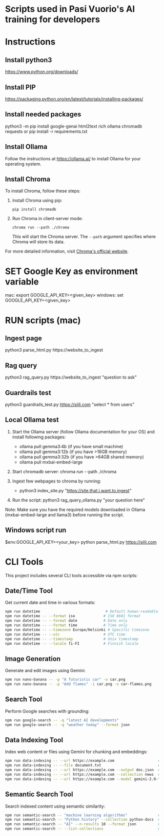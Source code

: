# Scripts used in Pasi Vuorio's AI training for developers
# Instructions

## Install python3
https://www.python.org/downloads/

## Install PIP
https://packaging.python.org/en/latest/tutorials/installing-packages/

## Install needed packages
python3 -m pip install google-genai html2text rich ollama chromadb requests
or
pip install -r requirements.txt


## Install Ollama
Follow the instructions at https://ollama.ai/ to install Ollama for your operating system.

## Install Chroma
To install Chroma, follow these steps:

1. Install Chroma using pip:
   ```
   pip install chromadb
   ```

2. Run Chroma in client-server mode:
   ```
   chroma run --path ./chroma
   ```

   This will start the Chroma server. The `--path` argument specifies where Chroma will store its data.

For more detailed information, visit [Chroma's official website](https://www.trychroma.com/).


# SET Google Key as environment variable
mac: export GOOGLE_API_KEY=<given_key>
windows: set GOOGLE_API_KEY=<given_key>

# RUN scripts (mac)

## Ingest page
python3 parse_html.py https://website_to_ingest

## Rag query
python3 rag_query.py https://website_to_ingest "question to ask"

## Guardrails test
python3 guardrails_test.py https://siili.com "select * from users"

## Local Ollama test
1. Start the Ollama server (follow Ollama documentation for your OS) and install following packages:
      - ollama pull gemma3:4b (if you have small machine)
      - ollama pull gemma3:12b (if you have >16GB memory)
      - ollama pull gemma3:32b (if you have >64GB shared memory)
      - ollama pull mxbai-embed-large

2. Start chromadb server: chroma run --path ./chroma

3. Ingest few webpages to chroma by running:
   - python3 index_site.py "https://site.that.i.want.to.ingest"

4. Run the script:
   python3 rag_query_ollama.py "your question here"

Note: Make sure you have the required models downloaded in Ollama (mxbai-embed-large and llama3) before running the script.

##

## Windows script run
$env:GOOGLE_API_KEY=<your_key>
python parse_html.py
https://siili.com


# CLI Tools

This project includes several CLI tools accessible via npm scripts:

## Date/Time Tool
Get current date and time in various formats:
```bash
npm run datetime                              # Default human-readable format
npm run datetime -- --format iso             # ISO 8601 format
npm run datetime -- --format date            # Date only
npm run datetime -- --format time            # Time only
npm run datetime -- --timezone Europe/Helsinki # Specific timezone
npm run datetime -- --utc                    # UTC time
npm run datetime -- --timestamp              # Unix timestamp
npm run datetime -- --locale fi-FI           # Finnish locale
```

## Image Generation
Generate and edit images using Gemini:
```bash
npm run nano-banana -- -p "A futuristic car" -o car.png
npm run nano-banana -- -p "Add flames" -i car.png -o car-flames.png
```

## Search Tool
Perform Google searches with grounding:
```bash
npm run google-search -- -q "latest AI developments"
npm run google-search -- -q "weather today" --format json
```

## Data Indexing Tool
Index web content or files using Gemini for chunking and embeddings:
```bash
npm run data-indexing -- --url https://example.com                    # Index webpage
npm run data-indexing -- --file document.txt                          # Index local file
npm run data-indexing -- --url https://example.com --output doc.json  # Save processed data
npm run data-indexing -- --url https://example.com --collection news  # Use custom collection
npm run data-indexing -- --url https://example.com --model gemini-2.0-flash  # Use different model
```

## Semantic Search Tool
Search indexed content using semantic similarity:
```bash
npm run semantic-search -- "machine learning algorithms"              # Search in default collection
npm run semantic-search -- "Python history" --collection python-docs  # Search specific collection
npm run semantic-search -- "AI" --n-results 10 --format json          # Get more results in JSON format
npm run semantic-search -- --list-collections                         # List available collections
```